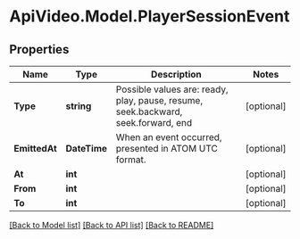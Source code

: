 # ApiVideo.Model.PlayerSessionEvent

## Properties

Name | Type | Description | Notes
------------ | ------------- | ------------- | -------------
**Type** | **string** | Possible values are: ready, play, pause, resume, seek.backward, seek.forward, end | [optional] 
**EmittedAt** | **DateTime** | When an event occurred, presented in ATOM UTC format. | [optional] 
**At** | **int** |  | [optional] 
**From** | **int** |  | [optional] 
**To** | **int** |  | [optional] 

[[Back to Model list]](../README.md#documentation-for-models) [[Back to API list]](../README.md#documentation-for-api-endpoints) [[Back to README]](../README.md)

